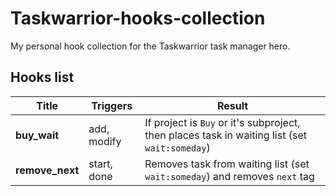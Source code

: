 # Taskwarrior-hooks-collection

My personal hook collection for the Taskwarrior task manager hero.

Hooks list
--

|Title|Triggers|Result|
|-----|--------|------|
|__buy_wait__|add, modify|If project is `Buy` or it's subproject, then places task in waiting list (set `wait:someday`)
|__remove_next__|start, done|Removes task from waiting list (set `wait:someday`) and removes `next` tag